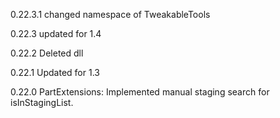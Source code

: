 0.22.3.1
	changed namespace of TweakableTools

0.22.3
	updated for 1.4

0.22.2
	Deleted dll

0.22.1
	Updated for 1.3

0.22.0
	PartExtensions: Implemented manual staging search for isInStagingList.